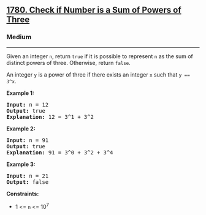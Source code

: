 <h2><a href="https://leetcode.com/problems/check-if-number-is-a-sum-of-powers-of-three">1780. Check if Number is a Sum of Powers of Three</a></h2>
<h3>Medium</h3>
<hr>
<p>Given an integer <code>n</code>, return <code>true</code> if it is possible to represent <code>n</code> as the sum of distinct powers of three. Otherwise, return <code>false</code>.</p>
<p>An integer <code>y</code> is a power of three if there exists an integer <code>x</code> such that <code>y == 3^x</code>.</p>
<p><strong>Example 1:</strong></p>
<pre>
<strong>Input:</strong> n = 12
<strong>Output:</strong> true
<strong>Explanation:</strong> 12 = 3^1 + 3^2
</pre>
<p><strong>Example 2:</strong></p>
<pre>
<strong>Input:</strong> n = 91
<strong>Output:</strong> true
<strong>Explanation:</strong> 91 = 3^0 + 3^2 + 3^4
</pre>
<p><strong>Example 3:</strong></p>
<pre>
<strong>Input:</strong> n = 21
<strong>Output:</strong> false
</pre>
<p><strong>Constraints:</strong></p>
<ul>
  <li>1 <= <code>n</code> <= 10<sup>7</sup></li>
</ul>
